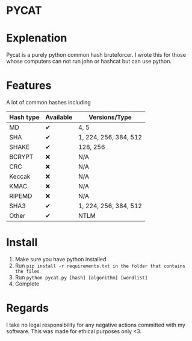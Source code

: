 # PYCAT

# Explenation
Pycat is a purely python common hash bruteforcer. I wrote this for those whose computers can not run john or hashcat but can use python.

# Features
A lot of common hashes including

| Hash type  | Available | Versions/Type   |
|------------|-----------|------------|
| MD         | ✔        | 4, 5       |
| SHA        | ✔        | 1, 224, 256, 384, 512      |
| SHAKE      | ✔        | 128, 256      |
| BCRYPT     | ❌        | N/A        |
| CRC        | ❌        | N/A        |
| Keccak     | ❌        | N/A        |
| KMAC       | ❌        | N/A        |
| RIPEMD     | ❌        | N/A        |
| SHA3       | ✔        | 1, 224, 256, 384, 512      |
| Other      | ✔        | NTLM       |

# Install
1. Make sure you have python installed
2. Run `pip install -r requirements.txt in the folder that contains the files`
3. Run `python pycat.py [hash] [algorithm] [wordlist]`
4.  Complete

# Regards
I take no legal responsibility for any negative actions committed with my software. This was made for ethical purposes only <3.
